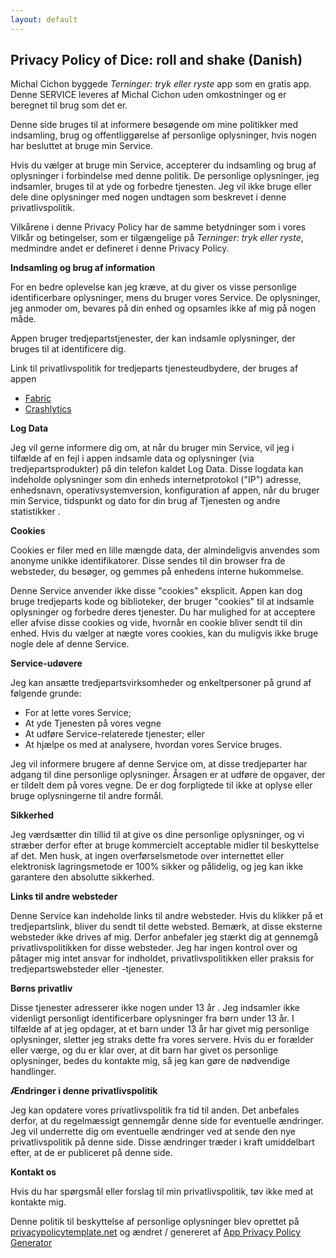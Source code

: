 ```yaml
---
layout: default
---
```


## Privacy Policy of Dice: roll and shake (Danish)

Michal Cichon byggede *Terninger: tryk eller ryste* app som en gratis app. Denne SERVICE leveres af Michal Cichon uden omkostninger og er beregnet til brug som det er.

Denne side bruges til at informere besøgende om mine politikker med indsamling, brug og offentliggørelse af personlige oplysninger, hvis nogen har besluttet at bruge min Service.

Hvis du vælger at bruge min Service, accepterer du indsamling og brug af oplysninger i forbindelse med denne politik. De personlige oplysninger, jeg indsamler, bruges til at yde og forbedre tjenesten. Jeg vil ikke bruge eller dele dine oplysninger med nogen undtagen som beskrevet i denne privatlivspolitik.

Vilkårene i denne Privacy Policy har de samme betydninger som i vores Vilkår og betingelser, som er tilgængelige på *Terninger: tryk eller ryste*, medmindre andet er defineret i denne Privacy Policy.

**Indsamling og brug af information**

For en bedre oplevelse kan jeg kræve, at du giver os visse personlige identificerbare oplysninger, mens du bruger vores Service. De oplysninger, jeg anmoder om, bevares på din enhed og opsamles ikke af mig på nogen måde.

Appen bruger tredjepartstjenester, der kan indsamle oplysninger, der bruges til at identificere dig.

Link til privatlivspolitik for tredjeparts tjenesteudbydere, der bruges af appen

* [Fabric](https://fabric.io/privacy)
* [Crashlytics](https://try.crashlytics.com/terms/privacy-policy.pdf)

**Log Data**

Jeg vil gerne informere dig om, at når du bruger min Service, vil jeg i tilfælde af en fejl i appen indsamle data og oplysninger (via tredjepartsprodukter) på din telefon kaldet Log Data. Disse logdata kan indeholde oplysninger som din enheds internetprotokol ("IP") adresse, enhedsnavn, operativsystemversion, konfiguration af appen, når du bruger min Service, tidspunkt og dato for din brug af Tjenesten og andre statistikker .

**Cookies**

Cookies er filer med en lille mængde data, der almindeligvis anvendes som anonyme unikke identifikatorer. Disse sendes til din browser fra de websteder, du besøger, og gemmes på enhedens interne hukommelse.

Denne Service anvender ikke disse "cookies" eksplicit. Appen kan dog bruge tredjeparts kode og biblioteker, der bruger "cookies" til at indsamle oplysninger og forbedre deres tjenester. Du har mulighed for at acceptere eller afvise disse cookies og vide, hvornår en cookie bliver sendt til din enhed. Hvis du vælger at nægte vores cookies, kan du muligvis ikke bruge nogle dele af denne Service.

**Service-udøvere**

Jeg kan ansætte tredjepartsvirksomheder og enkeltpersoner på grund af følgende grunde:

* For at lette vores Service;
* At yde Tjenesten på vores vegne
* At udføre Service-relaterede tjenester; eller
* At hjælpe os med at analysere, hvordan vores Service bruges.

Jeg vil informere brugere af denne Service om, at disse tredjeparter har adgang til dine personlige oplysninger. Årsagen er at udføre de opgaver, der er tildelt dem på vores vegne. De er dog forpligtede til ikke at oplyse eller bruge oplysningerne til andre formål.

**Sikkerhed**

Jeg værdsætter din tillid til at give os dine personlige oplysninger, og vi stræber derfor efter at bruge kommercielt acceptable midler til beskyttelse af det. Men husk, at ingen overførselsmetode over internettet eller elektronisk lagringsmetode er 100% sikker og pålidelig, og jeg kan ikke garantere den absolutte sikkerhed.

**Links til andre websteder**

Denne Service kan indeholde links til andre websteder. Hvis du klikker på et tredjepartslink, bliver du sendt til dette websted. Bemærk, at disse eksterne websteder ikke drives af mig. Derfor anbefaler jeg stærkt dig at gennemgå privatlivspolitikken for disse websteder. Jeg har ingen kontrol over og påtager mig intet ansvar for indholdet, privatlivspolitikken eller praksis for tredjepartswebsteder eller -tjenester.

**Børns privatliv**

Disse tjenester adresserer ikke nogen under 13 år \. Jeg indsamler ikke videnligt personligt identificerbare oplysninger fra børn under 13 år. I tilfælde af at jeg opdager, at et barn under 13 år har givet mig personlige oplysninger, sletter jeg straks dette fra vores servere. Hvis du er forælder eller værge, og du er klar over, at dit barn har givet os personlige oplysninger, bedes du kontakte mig, så jeg kan gøre de nødvendige handlinger.

**Ændringer i denne privatlivspolitik**

Jeg kan opdatere vores privatlivspolitik fra tid til anden. Det anbefales derfor, at du regelmæssigt gennemgår denne side for eventuelle ændringer. Jeg vil underrette dig om eventuelle ændringer ved at sende den nye privatlivspolitik på denne side. Disse ændringer træder i kraft umiddelbart efter, at de er publiceret på denne side.

**Kontakt os**

Hvis du har spørgsmål eller forslag til min privatlivspolitik, tøv ikke med at kontakte mig.

Denne politik til beskyttelse af personlige oplysninger blev oprettet på [privacypolicytemplate.net](https://privacypolicytemplate.net) og ændret / genereret af [App Privacy Policy Generator](https://app-privacy-policy-generator.firebaseapp.com/)